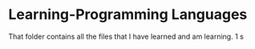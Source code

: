 # Learning-Programming Languages
That folder contains all the files that I have learned and am learning.
1
s
